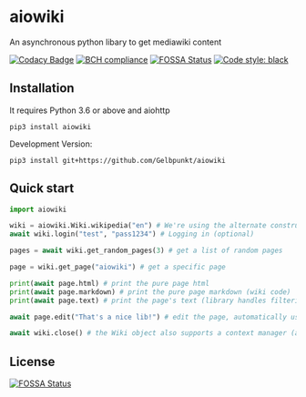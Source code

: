 # aiowiki
An asynchronous python libary to get mediawiki content

[![Codacy Badge](https://api.codacy.com/project/badge/Grade/bbab3395b87049748a95e9f0d8c73d42)](https://app.codacy.com/app/Gelbpunkt/async-mediawiki?utm_source=github.com&utm_medium=referral&utm_content=Gelbpunkt/async-mediawiki&utm_campaign=Badge_Grade_Dashboard)
[![BCH compliance](https://bettercodehub.com/edge/badge/Gelbpunkt/async-mediawiki?branch=master)](https://bettercodehub.com/)
[![FOSSA Status](https://app.fossa.io/api/projects/git%2Bgithub.com%2FGelbpunkt%2Fasync-mediawiki.svg?type=shield)](https://app.fossa.io/projects/git%2Bgithub.com%2FGelbpunkt%2Fasync-mediawiki?ref=badge_shield)
[![Code style: black](https://img.shields.io/badge/code%20style-black-000000.svg)](https://github.com/ambv/black)

## Installation

It requires Python 3.6 or above and aiohttp

`pip3 install aiowiki`

Development Version:

`pip3 install git+https://github.com/Gelbpunkt/aiowiki`

## Quick start
```python
import aiowiki

wiki = aiowiki.Wiki.wikipedia("en") # We're using the alternate constructor for pre-made Wikipedia Wikis
await wiki.login("test", "pass1234") # Logging in (optional)

pages = await wiki.get_random_pages(3) # get a list of random pages

page = wiki.get_page("aiowiki") # get a specific page

print(await page.html) # print the pure page html
print(await page.markdown) # print the pure page markdown (wiki code)
print(await page.text) # print the page's text (library handles filtering of the HTML)

await page.edit("That's a nice lib!") # edit the page, automatically uses the logged in user or anonymous

await wiki.close() # the Wiki object also supports a context manager (async with) to close automatically
```

## License
[![FOSSA Status](https://app.fossa.io/api/projects/git%2Bgithub.com%2FGelbpunkt%2Fasync-mediawiki.svg?type=large)](https://app.fossa.io/projects/git%2Bgithub.com%2FGelbpunkt%2Fasync-mediawiki?ref=badge_large)
